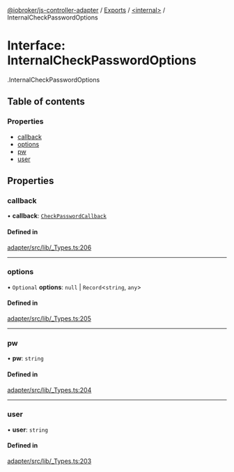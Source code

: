 [@iobroker/js-controller-adapter](../README.md) / [Exports](../modules.md) / [<internal\>](../modules/internal_.md) / InternalCheckPasswordOptions

# Interface: InternalCheckPasswordOptions

[<internal>](../modules/internal_.md).InternalCheckPasswordOptions

## Table of contents

### Properties

- [callback](internal_.InternalCheckPasswordOptions.md#callback)
- [options](internal_.InternalCheckPasswordOptions.md#options)
- [pw](internal_.InternalCheckPasswordOptions.md#pw)
- [user](internal_.InternalCheckPasswordOptions.md#user)

## Properties

### callback

• **callback**: [`CheckPasswordCallback`](../modules/internal_.md#checkpasswordcallback)

#### Defined in

[adapter/src/lib/_Types.ts:206](https://github.com/ioBroker/ioBroker.js-controller/blob/22337d8f/packages/adapter/src/lib/_Types.ts#L206)

___

### options

• `Optional` **options**: ``null`` \| `Record`<`string`, `any`\>

#### Defined in

[adapter/src/lib/_Types.ts:205](https://github.com/ioBroker/ioBroker.js-controller/blob/22337d8f/packages/adapter/src/lib/_Types.ts#L205)

___

### pw

• **pw**: `string`

#### Defined in

[adapter/src/lib/_Types.ts:204](https://github.com/ioBroker/ioBroker.js-controller/blob/22337d8f/packages/adapter/src/lib/_Types.ts#L204)

___

### user

• **user**: `string`

#### Defined in

[adapter/src/lib/_Types.ts:203](https://github.com/ioBroker/ioBroker.js-controller/blob/22337d8f/packages/adapter/src/lib/_Types.ts#L203)
